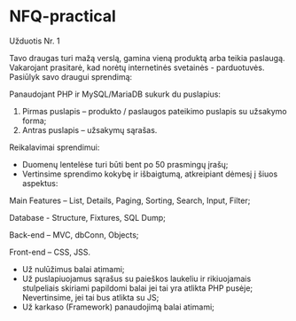 # NFQ-practical
Užduotis Nr. 1

Tavo draugas turi mažą verslą, gamina vieną produktą arba teikia paslaugą. Vakarojant prasitarė, kad norėtų internetinės svetainės - parduotuvės. Pasiūlyk savo draugui sprendimą:

Panaudojant PHP ir MySQL/MariaDB sukurk du puslapius:
1. Pirmas puslapis – produkto / paslaugos pateikimo puslapis su užsakymo forma;
2. Antras puslapis – užsakymų sąrašas.

Reikalavimai sprendimui:
- Duomenų lentelėse turi būti bent po 50 prasmingų įrašų;
- Vertinsime sprendimo kokybę ir išbaigtumą, atkreipiant dėmesį į šiuos aspektus:

Main Features – List, Details, Paging, Sorting, Search, Input, Filter;

Database - Structure, Fixtures, SQL Dump;

Back-end – MVC, dbConn, Objects;

Front-end – CSS, JSS.

- Už nulūžimus balai atimami;
- Už puslapiuojamus sąrašus su paieškos laukeliu ir rikiuojamais stulpeliais skiriami papildomi balai jei tai yra atlikta PHP pusėje; Nevertinsime, jei tai bus atlikta su JS;
- Už karkaso (Framework) panaudojimą balai atimami;